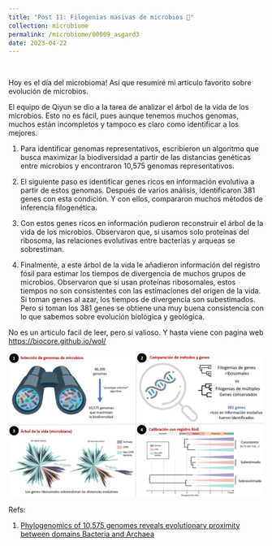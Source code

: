 ```yaml
---
title: "Post 11: Filogenias masivas de microbios 🧬"
collection: microbiome
permalink: /microbiome/00009_asgard3
date: 2023-04-22
---
```


&nbsp;

Hoy es el día del microbioma! Así que resumiré mi artículo favorito sobre evolución de microbios.

El equipo de Qiyun se dio a la tarea de analizar el árbol de la vida de los microbios. Esto no es fácil, pues aunque tenemos muchos genomas, muchos están incompletos y tampoco es claro como identificar a los mejores.

1) Para identificar genomas representativos, escribieron un algoritmo que busca maximizar la biodiversidad a partir de las distancias genéticas entre microbios y encontraron 10,575 genomas representativos.

2) El siguiente paso es identificar genes ricos en información evolutiva a partir de estos genomas. Después de varios análisis, identificaron 381 genes con esta condición. Y con ellos, compararon muchos métodos de inferencia filogenética.

3) Con estos genes ricos en información pudieron reconstruir el árbol de la vida de los microbios. Observaron que, si usamos solo proteínas del ribosoma, las relaciones evolutivas entre bacterias y arqueas se sobrestiman.

4) Finalmente, a este árbol de la vida le añadieron información del registro fósil para estimar los tiempos de divergencia de muchos grupos de microbios. Observaron que si usan proteínas ribosomales, estos tiempos no son consistentes con las estimaciones del origen de la vida. Si toman genes al azar, los tiempos de divergencia son subestimados. Pero si toman los 381 genes se obtiene una muy buena consistencia con lo que sabemos sobre evolución biológica y geológica.

No es un articulo facil de leer, pero si valioso. Y hasta viene con pagina web
https://biocore.github.io/wol/

![img1](/images/microbiome/00010_tree.jpg)

Refs:

1. [Phylogenomics of 10,575 genomes reveals evolutionary proximity between domains Bacteria and Archaea](https://www.nature.com/articles/s41467-019-13443-4)
   
